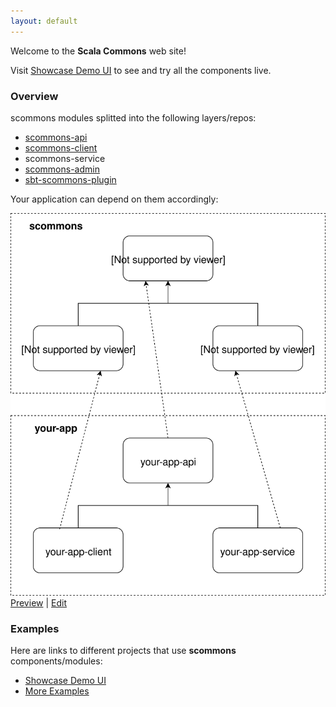 ```yaml
---
layout: default
---
```


Welcome to the **Scala Commons** web site!

Visit [Showcase Demo UI](https://scommons.org/scommons-client/showcase/) to see and try all the components live.

### Overview

scommons modules splitted into the following layers/repos:

- [scommons-api](https://scommons.org/scommons-api/)
- [scommons-client](https://scommons.org/scommons-client/)
- scommons-service
- [scommons-admin](https://scommons.org/scommons-admin/)
- [sbt-scommons-plugin](https://scommons.org/sbt-scommons-plugin/)

Your application can depend on them accordingly:

![Overview](drawio/overview.svg)
[Preview](https://www.draw.io/?chrome=0&lightbox=1&url=https%3A%2F%2Fraw.githubusercontent.com%2Fscommons%2Fscommons.github.io%2Fmaster%2Fdrawio%2Foverview.svg%3Ft%3D0) | [Edit](https://www.draw.io/?title=overview.svg&url=https%3A%2F%2Fraw.githubusercontent.com%2Fscommons%2Fscommons.github.io%2Fmaster%2Fdrawio%2Foverview.svg%3Ft%3D0)

### Examples

Here are links to different projects that use **scommons** components/modules:

- [Showcase Demo UI](https://scommons.org/scommons-client/showcase/)
- [More Examples](https://scommons.org/scommons-examples/)
